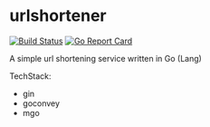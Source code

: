 # urlshortener
[![Build Status](https://travis-ci.org/xlk3099/urlshortener.svg?branch=master)](https://travis-ci.org/xlk3099/urlshortener)
[![Go Report Card](https://goreportcard.com/badge/github.com/xlk3099/urlshortener)](https://goreportcard.com/report/github.com/xlk3099/urlshortener)

A simple url shortening service written in Go (Lang)

TechStack:
  - gin
  - goconvey
  - mgo
